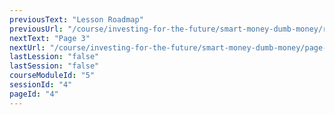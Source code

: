 ```yaml
---
previousText: "Lesson Roadmap"
previousUrl: "/course/investing-for-the-future/smart-money-dumb-money/roadmap"
nextText: "Page 3"
nextUrl: "/course/investing-for-the-future/smart-money-dumb-money/page-three"
lastLession: "false"
lastSession: "false"
courseModuleId: "5"
sessionId: "4"
pageId: "4"
---
```



<sparkle-animation-player src="./animation/m4l1.js" composition="6F53CC10F2C81940927BA93AF8372292"></sparkle-animation-player>